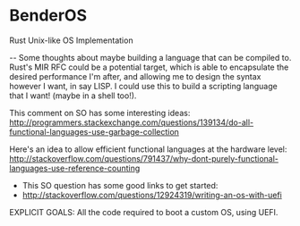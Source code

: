 # BenderOS
Rust Unix-like OS Implementation

-- Some thoughts about maybe building a language that can be compiled to. Rust's MIR RFC could be a potential target, which is able to encapsulate the desired performance I'm after, and allowing me to design the syntax however I want, in say LISP. I could use this to build a scripting language that I want! (maybe in a shell too!).

This comment on SO has some interesting ideas:
http://programmers.stackexchange.com/questions/139134/do-all-functional-languages-use-garbage-collection

Here's an idea to allow efficient functional languages at the hardware level:
http://stackoverflow.com/questions/791437/why-dont-purely-functional-languages-use-reference-counting

* This SO question has some good links to get started:
* http://stackoverflow.com/questions/12924319/writing-an-os-with-uefi

EXPLICIT GOALS:
All the code required to boot a custom OS, using UEFI.
